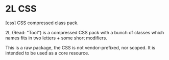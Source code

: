# 2L CSS
[css] CSS compressed class pack.

2L (Read: "Tool") is a compressed CSS pack with a bunch of classes which
names fits in two letters + some short modifiers.

This is a raw package, the CSS is not vendor-prefixed, nor scoped.
It is intended to be used as a core resource.
